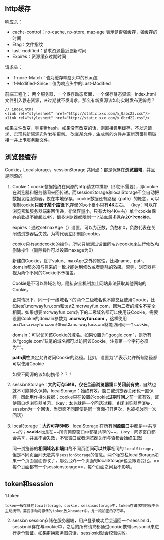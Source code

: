 ## http缓存
响应头：
* cache-control：no-cache, no-store, max-age 表示是否强缓存，强缓存的时间
* Etag：文件指纹 
* last-modified：请求资源最近更新时间
* Expires：资源缓存过期时间

请求头：
* If-none-Match：值为缓存响应头中的Etag值
* If-Modified-Since：值为响应头中的Last-Modified

前端工程化：
两个服务器，一个保存动态页面，一个保存静态资源。index.html文件引入静态资源，未过期就不发请求，那么有新资源该如何实时发布更新呢？
```
// index.html
<link rel="stylesheet" href="http://static.xxx.com/a_0abc23.css"/>
<link rel="stylesheet" href="http://static.xxx.com/b_0bcd22.css"/>
```
如果文件改变，则更新hash，如果没有改变的话，则直接调用缓存，不发送请求，实现有新资源实时发布更新。
改变某文件，生成新的文件并更新页面引用链接一并上传服务新文件。
## 浏览器缓存
Cookie，Localstorage，sessionStorage
共同点：都是保存在**浏览器端**，并且是同源的

1. Cookie：cookie数据始终在同源的http请求中携带（即使不需要），即cookie在浏览器和服务器间来回传递。而sessionStorage和localStorage不会自动把数据发给服务器，仅在本地保存。cookie数据还有路径（path）的概念，可以限制cookie**只属于某个路径下**,存储的大小很小只有**4K**左右。 （key：可以在浏览器和服务器端来回传递，存储容量小，只有大约4K左右）单个cookie保存的数据不能超过4K，很多浏览器都限制一个站点最多保存**20个cookie**。

    expires：通过setmaxAge（）设置，可以为正数，负数和0，负数代表在关闭该浏览器后失效，为零代表立即删除cookie。

    cookie只有addcookie的操作，所以只能通过设置同名的cookie来进行修改和删除操作（删除操作可以设置maxage为0）

    新建的Cookie，除了value、maxAge之外的属性，比如name、path、domain都必须与原来的一致才能达到修改或者删除的效果。否则，浏览器将视为两个不同的Cookie不予覆盖。

    Cookie是不可以跨域名的，隐私安全机制禁止网站非法获取其他网站的Cookie。

    正常情况下，同一个一级域名下的两个二级域名也不能交互使用Cookie，比如test1.mcrwayfun.com和test2.mcrwayfun.com，因为二者的域名不完全相同。如果想要mcrwayfun.com名下的二级域名都可以使用该Cookie，需要设置Cookie的domain参数为 **.mcrwayfun.com** ，这样使用test1.mcrwayfun.com和test2.mcrwayfun.com就能访问同一个cookie。

    domain：可以访问该Cookie的域名。如果设置为“.google.com”，则所有以“google.com”结尾的域名都可以访问该Cookie。注意第一个字符必须为“.”。

    **path属性**决定允许访问Cookie的路径。比如，设置为"/"表示允许所有路径都可以使用Cookie

    如果不同源的该如何携带？？？
2. sessionStorage：**大约可存5MB**，**仅在当前浏览器窗口关闭前有效**，自然也就不可能持久保持，localStorage：始终有效，窗口或浏览器关闭也一直保存，因此用作持久数据；cookie只在设置的cookie**过期时间**之前一直有效，即使窗口或浏览器关闭。（key：本身就是一个回话过程，关闭浏览器后消失，session为一个回话，当页面不同即使是同一页面打开两次，也被视为同一次回话）

3. localStorage：**大约可存5MB**，localStorage 在所有**同源窗口**中都是==共享==的；**cookie**也是在==所有同源窗口中都是共享的==。（key：同源窗口都会共享，并且不会失效，不管窗口或者浏览器关闭与否都会始终生效）

    同一浏览器的**相同域名和端口**的不同页面间**可以共享**相同的 `localStorage`，但是不同页面间无法共享`sessionStorage`的信息。两个标签栏localStorage如果一个页面里面修改了，那么另外一个页面的localStorage也会跟着变化。==每个页面都有一个sessionstorage==，每个页面之间互不影响。
    
    
## token和session
1.token
```
token一般存储在localstorage，cookie，sessionstorage中，token在请求的时候不会主动携带，需要手动将存储的token放入header中。是一段加密的字符串。
```
2. session
session存储在服务器端，用户登录成功后会返回一个sessionid，sessionid存在与cookie中，之后的所有请求都通过cookie携带sessionid来进行身份验证。如果更换服务器的话，sessionid就会校验失败。
